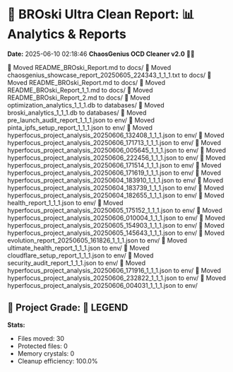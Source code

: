 # 🧹 BROski Ultra Clean Report: 📊 Analytics & Reports
**Date:** 2025-06-10 02:18:46
**ChaosGenius OCD Cleaner v2.0** 🧠💜

📁 Moved README_BROski_Report.md to docs/
📁 Moved chaosgenius_showcase_report_20250605_224343_1_1_1.txt to docs/
📁 Moved README_BROski_Report.md to docs/
📁 Moved README_BROski_Report_1_1.md to docs/
📁 Moved README_BROski_Report_2.md to docs/
📁 Moved optimization_analytics_1_1_1.db to databases/
📁 Moved broski_analytics_1_1_1.db to databases/
📁 Moved pre_launch_audit_report_1_1_1.json to env/
📁 Moved pinta_ipfs_setup_report_1_1_1.json to env/
📁 Moved hyperfocus_project_analysis_20250606_132408_1_1_1.json to env/
📁 Moved hyperfocus_project_analysis_20250606_171713_1_1_1.json to env/
📁 Moved hyperfocus_project_analysis_20250606_005645_1_1_1.json to env/
📁 Moved hyperfocus_project_analysis_20250606_222456_1_1_1.json to env/
📁 Moved hyperfocus_project_analysis_20250606_171514_1_1_1.json to env/
📁 Moved hyperfocus_project_analysis_20250606_171619_1_1_1.json to env/
📁 Moved hyperfocus_project_analysis_20250604_183910_1_1_1.json to env/
📁 Moved hyperfocus_project_analysis_20250604_183739_1_1_1.json to env/
📁 Moved hyperfocus_project_analysis_20250604_182655_1_1_1.json to env/
📁 Moved health_report_1_1_1.json to env/
📁 Moved hyperfocus_project_analysis_20250605_175152_1_1_1.json to env/
📁 Moved hyperfocus_project_analysis_20250606_010004_1_1_1.json to env/
📁 Moved hyperfocus_project_analysis_20250605_154903_1_1_1.json to env/
📁 Moved hyperfocus_project_analysis_20250605_145643_1_1_1.json to env/
📁 Moved evolution_report_20250605_161826_1_1_1.json to env/
📁 Moved ultimate_health_report_1_1_1.json to env/
📁 Moved cloudflare_setup_report_1_1_1.json to env/
📁 Moved security_audit_report_1_1_1.json to env/
📁 Moved hyperfocus_project_analysis_20250606_171916_1_1_1.json to env/
📁 Moved hyperfocus_project_analysis_20250606_232822_1_1_1.json to env/
📁 Moved hyperfocus_project_analysis_20250606_004031_1_1_1.json to env/

## 🧠 Project Grade: 💯 LEGEND
**Stats:**
- Files moved: 30
- Protected files: 0
- Memory crystals: 0
- Cleanup efficiency: 100.0%